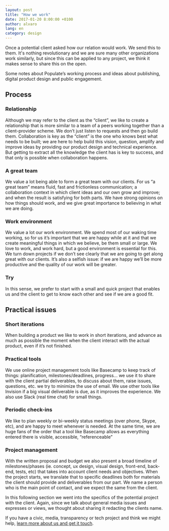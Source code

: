 ```yaml
---
layout: post
title: "How we work"
date: 2017-01-20 8:00:00 +0100
author: alvaro
lang: en
category: design
---
```


Once a potential client asked how our relation would work. We send this to them. It's nothing revolutionary and we are sure many other organizations work similarly, but since this can be applied to any project, we think it makes sense to share this on the open.

<div class="separator"></div>

Some notes about Populate’s working process and ideas about publishing, digital product design and public engagement.

## Process

### Relationship
Although we may refer to the client as the “client”, we like to create a relationship that is more similar to a team of a peers working together than a client-provider scheme. We don’t just listen to requests and then go build them. Collaboration is key as the “client” is the one who knows best what needs to be built; we are here to help build this vision, question, amplify and improve ideas by providing our product design and technical experience. But getting to extract all the knowledge the client has is key to success, and that only is possible when collaboration happens.

### A great team
We value a lot being able to form a great team with our clients. For us “a great team” means fluid, fast and frictionless communication; a collaboration context in which client ideas and our own grow and improve; and when the result is satisfying for both parts. We have strong opinions on how things should work, and we give great importance to believing in what we are doing.

### Work environment
We value a lot our work environment. We spend most of our waking time working, so for us it’s important that we are happy while at it and that we create meaningful things in which we believe, be them small or large. We love to work, and work hard, but a good environment is essential for this. We turn down projects if we don’t see clearly that we are going to get along great with our clients. It’s also a selfish issue: if we are happy we’ll be more productive and the quality of our work will be greater.

### Try
In this sense, we prefer to start with a small and quick project that enables us and the client to get to know each other and see if we are a good fit.


## Practical issues

### Short iterations
When building a product we like to work in short iterations, and advance as much as possible the moment when the client interact with the actual product, even if it’s not finished.

### Practical tools
We use online project management tools like Basecamp to keep track of things: planification, milestones/deadlines, progress… we use it to share with the client partial deliverables, to discuss about them, raise issues, questions, etc. we try to minimize the use of email. We use other tools like Invision if a big visual deliverable is due, as it improves the experience. We also use Slack (real time chat) for small things.

### Periodic check-ins
We like to plan weekly or bi-weekly status meetings (over phone, Skype, etc), and are happy to meet whenever is needed. At the same time, we are huge fans of the order that a tool like Basecamp allows as everything entered there is visible, accessible, “referenceable”

### Project management
With the written proposal and budget we also present a broad timeline of milestones/phases (ie. concept, ux design, visual design, front-end, back-end, tests, etc) that takes into account client needs and objectives. When the project starts, we translate that to specific deadlines both for materials the client should provide and deliverables from our part. We name a person who is the main point of contact, and we expect the same from the client.

<div class="separator"></div>

In this following section we went into the specifics of the potential project with the client. Again, since we talk about general media issues and expresses or views, we thought about sharing it redacting the clients name.

<div class="separator"></div>

If you have a civic, media, transparency or tech project and think we might help, <a href="/">learn more about us and get it touch</a>.
